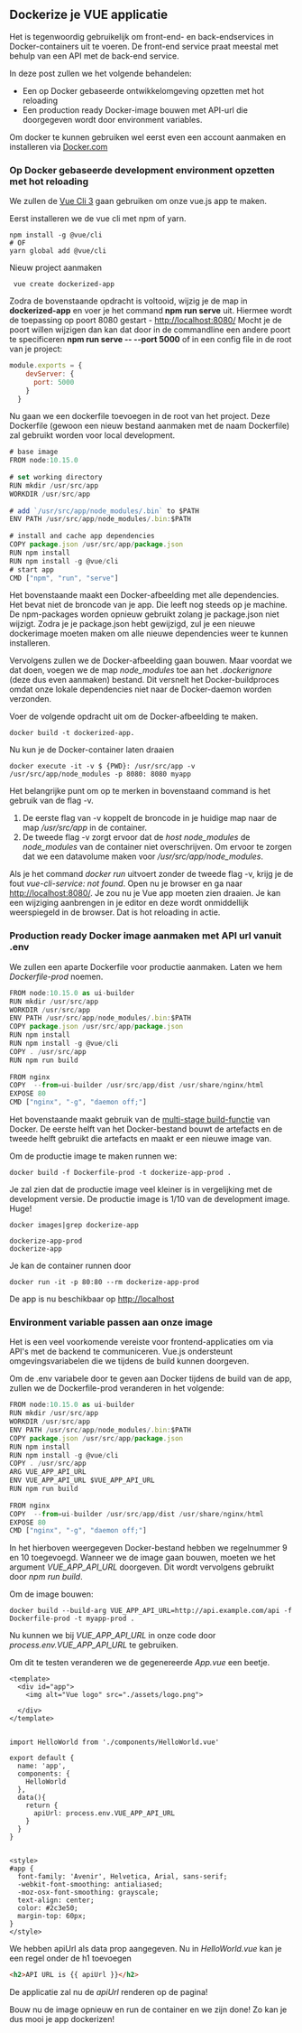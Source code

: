 ## Dockerize je VUE applicatie

Het is tegenwoordig gebruikelijk om front-end- en back-endservices in Docker-containers uit te voeren. De front-end service praat meestal met behulp van een API met de back-end service.

In deze post zullen we het volgende behandelen:

* Een op Docker gebaseerde ontwikkelomgeving opzetten met hot reloading
* Een production ready Docker-image bouwen met API-url die doorgegeven wordt door environment variables.

Om docker te kunnen gebruiken wel eerst even een account aanmaken en installeren via [Docker.com](https://www.docker.com/get-started)

### Op Docker gebaseerde development environment opzetten met hot reloading

We zullen de [Vue Cli 3](https://cli.vuejs.org/) gaan gebruiken om onze vue.js app te maken.

Eerst installeren we de vue cli met npm of yarn.
```console
npm install -g @vue/cli
# OF
yarn global add @vue/cli
```

Nieuw project aanmaken

```console
 vue create dockerized-app
```

Zodra de bovenstaande opdracht is voltooid, wijzig je de map in **dockerized-app** en voer je het command **npm run serve** uit. Hiermee wordt de toepassing op poort 8080 gestart - [http://localhost:8080/](http://localhost:8080/)
Mocht je de poort willen wijzigen dan kan dat door in de commandline een andere poort te specificeren **npm run serve -- --port 5000** of in een config file in de root van je project:

```javascript
module.exports = {
    devServer: {
      port: 5000
    }
  }
```

Nu gaan we een dockerfile toevoegen in de root van het project. Deze Dockerfile (gewoon een nieuw bestand aanmaken met de naam Dockerfile) zal gebruikt worden voor local development.


```javascript
# base image
FROM node:10.15.0
 
# set working directory
RUN mkdir /usr/src/app
WORKDIR /usr/src/app
 
# add `/usr/src/app/node_modules/.bin` to $PATH
ENV PATH /usr/src/app/node_modules/.bin:$PATH
 
# install and cache app dependencies
COPY package.json /usr/src/app/package.json
RUN npm install
RUN npm install -g @vue/cli
# start app
CMD ["npm", "run", "serve"]
```

Het bovenstaande maakt een Docker-afbeelding met alle dependencies. Het bevat niet de broncode van je app. Die leeft nog steeds op je machine.
De npm-packages worden opnieuw gebruikt zolang je package.json niet wijzigt. Zodra je je package.json hebt gewijzigd, zul je een nieuwe dockerimage moeten maken om alle nieuwe dependencies weer te kunnen installeren.

Vervolgens zullen we de Docker-afbeelding gaan bouwen. Maar voordat we dat doen, voegen we de map *node_modules* toe aan het *.dockerignore* (deze dus even aanmaken) bestand. 
Dit versnelt het Docker-buildproces omdat onze lokale dependencies niet naar de Docker-daemon worden verzonden.

Voer de volgende opdracht uit om de Docker-afbeelding te maken.

```console
docker build -t dockerized-app.
```

Nu kun je de Docker-container laten draaien

```console
docker execute -it -v $ {PWD}: /usr/src/app -v /usr/src/app/node_modules -p 8080: 8080 myapp
```
Het belangrijke punt om op te merken in bovenstaand command is het gebruik van de flag -v.

1. De eerste flag van -v koppelt de broncode in je huidige map naar de map */usr/src/app* in de container.
2. De tweede flag -v zorgt ervoor dat de *host node_modules* de *node_modules* van de container niet overschrijven. Om ervoor te zorgen dat we een datavolume maken voor */usr/src/app/node_modules*. 

Als je het command *docker run* uitvoert zonder de tweede flag -v, krijg je de fout *vue-cli-service: not found*.
Open nu je browser en ga naar [http://localhost:8080/](http://localhost:8080/). Je zou nu je Vue app moeten zien draaien. 
Je kan een wijziging aanbrengen in je editor en deze wordt onmiddellijk weerspiegeld in de browser. Dat is hot reloading in actie.

### Production ready Docker image aanmaken met API url vanuit .env

We zullen een aparte Dockerfile voor productie aanmaken. Laten we hem *Dockerfile-prod* noemen.

```javascript
FROM node:10.15.0 as ui-builder
RUN mkdir /usr/src/app
WORKDIR /usr/src/app
ENV PATH /usr/src/app/node_modules/.bin:$PATH
COPY package.json /usr/src/app/package.json
RUN npm install
RUN npm install -g @vue/cli
COPY . /usr/src/app
RUN npm run build
 
FROM nginx
COPY  --from=ui-builder /usr/src/app/dist /usr/share/nginx/html
EXPOSE 80
CMD ["nginx", "-g", "daemon off;"]
```

Het bovenstaande maakt gebruik van de [multi-stage build-functie](https://docs.docker.com/develop/develop-images/multistage-build/) van Docker. 
De eerste helft van het Docker-bestand bouwt de artefacts en de tweede helft gebruikt die artefacts en maakt er een nieuwe image van.

Om de productie image te maken runnen we:
```console
docker build -f Dockerfile-prod -t dockerize-app-prod .
```
Je zal zien dat de productie image veel kleiner is in vergelijking met de development versie. De productie image is 1/10 van de development image. Huge!

```console
docker images|grep dockerize-app

dockerize-app-prod
dockerize-app
```

Je kan de container runnen door
```console
docker run -it -p 80:80 --rm dockerize-app-prod
```

De app is nu beschikbaar op [http://localhost](http://localhost)

### Environment variable passen aan onze image
Het is een veel voorkomende vereiste voor frontend-applicaties om via API's met de backend te communiceren. 
Vue.js ondersteunt omgevingsvariabelen die we tijdens de build kunnen doorgeven.

Om de .env variabele door te geven aan Docker tijdens de build van de app, zullen we de Dockerfile-prod veranderen in het volgende:

```javascript
FROM node:10.15.0 as ui-builder
RUN mkdir /usr/src/app
WORKDIR /usr/src/app
ENV PATH /usr/src/app/node_modules/.bin:$PATH
COPY package.json /usr/src/app/package.json
RUN npm install
RUN npm install -g @vue/cli
COPY . /usr/src/app
ARG VUE_APP_API_URL
ENV VUE_APP_API_URL $VUE_APP_API_URL
RUN npm run build
 
FROM nginx
COPY  --from=ui-builder /usr/src/app/dist /usr/share/nginx/html
EXPOSE 80
CMD ["nginx", "-g", "daemon off;"]
```

In het hierboven weergegeven Docker-bestand hebben we regelnummer 9 en 10 toegevoegd. 
Wanneer we de image gaan bouwen, moeten we het argument *VUE_APP_API_URL* doorgeven. Dit wordt vervolgens gebruikt door *npm run build*.

Om de image bouwen:
```console
docker build --build-arg VUE_APP_API_URL=http://api.example.com/api -f Dockerfile-prod -t myapp-prod .
```

Nu kunnen we bij *VUE_APP_API_URL* in onze code door *process.env.VUE_APP_API_URL* te gebruiken.

Om dit te testen veranderen we de gegenereerde *App.vue* een beetje.

```vue
<template>
  <div id="app">
    <img alt="Vue logo" src="./assets/logo.png">
 
  </div>
</template>
 
 
import HelloWorld from './components/HelloWorld.vue'
 
export default {
  name: 'app',
  components: {
    HelloWorld
  },
  data(){
    return {
      apiUrl: process.env.VUE_APP_API_URL
    }
  }
}
 
 
<style>
#app {
  font-family: 'Avenir', Helvetica, Arial, sans-serif;
  -webkit-font-smoothing: antialiased;
  -moz-osx-font-smoothing: grayscale;
  text-align: center;
  color: #2c3e50;
  margin-top: 60px;
}
</style>
```


We hebben apiUrl als data prop aangegeven. Nu in *HelloWorld.vue* kan je een regel onder de h1 toevoegen
```html
<h2>API URL is {{ apiUrl }}</h2>
```

De applicatie zal nu de *apiUrl* renderen op de pagina!

Bouw nu de image opnieuw en run de container en we zijn done!
Zo kan je dus mooi je app dockerizen!



















